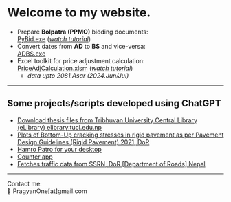 # Welcome to my website.

- Prepare  **Bolpatra (PPMO)**  bidding documents:
<br>[PyBid.exe](https://github.com/pragyanone/Stuffs/raw/main/PyBid/PyBid.exe) (_[watch tutorial](https://youtu.be/ts2kj7nUZGQ)_)
- Convert dates from  **AD**  to  **BS**  and vice-versa:
<br>[ADBS.exe](https://github.com/pragyanone/Stuffs/raw/main/ADBS/ADBS.exe)
- Excel toolkit for price adjustment calculation:
<br>[PriceAdjCalculation.xlsm](https://github.com/pragyanone/Stuffs/raw/main/PriceAdjCalculation.xlsm) (_[watch tutorial](https://youtu.be/neGz1wvZylc)_)  
    - _data upto 2081.Asar (2024.Jun/Jul)_

---
## Some projects/scripts developed using ChatGPT
- [Download thesis files from Tribhuvan University Central Library (eLibrary) elibrary.tucl.edu.np](https://github.com/pragyanone/DownloadTUCL)
- [Plots of Bottom-Up cracking stresses in rigid pavement as per Pavement Design Guidelines (Rigid Pavement) 2021, DoR](https://github.com/pragyanone/RigidPavementBUCStress)
- [Hamro Patro for your desktop](https://github.com/pragyanone/PyHamroPatro)
- [Counter app](https://github.com/pragyanone/PyVehicleCounter)
- [Fetches traffic data from SSRN, DoR \[Department of Roads\] Nepal](https://github.com/pragyanone/SSRNTrafficData)

---

Contact me:  
📧 PragyanOne[at]gmail.com